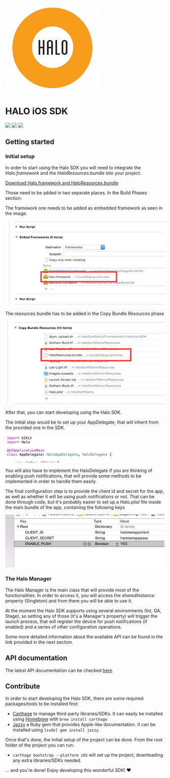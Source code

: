 ![Halo](halo.png)

# HALO iOS SDK

![](https://img.shields.io/badge/Swift-2.0-blue.svg) ![](https://img.shields.io/badge/Carthage-compatible-brightgreen.svg) ![](https://img.shields.io/badge/CocoaPods-compatible-brightgreen.svg)

## Getting started

### Initial setup

In order to start using the Halo SDK you will need to integrate the *Halo.framework* and the *HaloResources.bundle* into your project.

[Download Halo.framework and HaloResources.bundle](downloads/HaloSDK.zip)

Those need to be added in two separate places. In the Build Phases section:

The framework one needs to be added as embedded framework as seen in the image.

![](images/embedded.png)

The resources bundle has to be added in the Copy Bundle Resources phase

![](images/resources.png)

After that, you can start developing using the Halo SDK.

The initial step would be to set up your AppDelegate, that will inherit from the provided one in the SDK.

![](images/appdelegate.png)

You will also have to implement the HaloDelegate if you are thinking of enabling push notifications, that will provide some methods to be implemented in order to handle them easily.

The final configuration step is to provide the client id and secret for the app, as well as whether it will be using push notifications or not. That can be done through code, but it's probably easier to set up a *Halo.plist* file inside the main bundle of the app, containing the following keys

![](images/plist.png)

### The Halo Manager

The Halo Manager is the main class that will provide most of the functionalities. In order to access it, you will access the *sharedInstance* property (Singleton) and from there you will be able to use it.

At the moment the Halo SDK supports using several environments (Int, QA, Stage), so setting any of those (it's a Manager's property) will trigger the launch process, that will register the device for push notifications (if enabled) and a series of other configuration operations.

Some more detailed information about the available API can be found in the link provided in the next section.

## API documentation

The latest API documentation can be checked [here](http://borjasantos.bitbucket.org/docs/ios/halo-sdk/).

## Contribute

In order to start developing the Halo SDK, there are some required packages/tools to be installed first:

* [Carthage](https://github.com/Carthage/Carthage) to manage third-party libraries/SDKs. It can easily be installed using [Homebrew](http://brew.sh/) with `brew install carthage`
* [Jazzy](https://github.com/Realm/jazzy) a Ruby gem that provides Apple-like documentation. It can be installed using `[sudo] gem install jazzy`.

Once that's done, the initial setup of the project can be done. From the root folder of the project you can run:

* `carthage bootstrap --platform iOS` will set up the project, downloading any extra libraries/SDKs needed.

... and you're done! Enjoy developing this wonderful SDK! :heart: